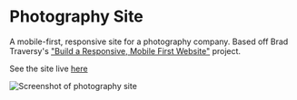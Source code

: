 # Photography Site

A mobile-first, responsive site for a photography company. Based off Brad Traversy's ["Build a Responsive, Mobile First Website"](https://www.youtube.com/watch?v=XsEnj-1hG2o) project.

See the site live [here](https://gk-hynes.github.io/photography-site/)

![Screenshot of photography site](https://res.cloudinary.com/gerhynes/image/upload/q_auto/v1539511501/Screenshot_2018-10-13_Acme_Photography_t0zuou.jpg)
